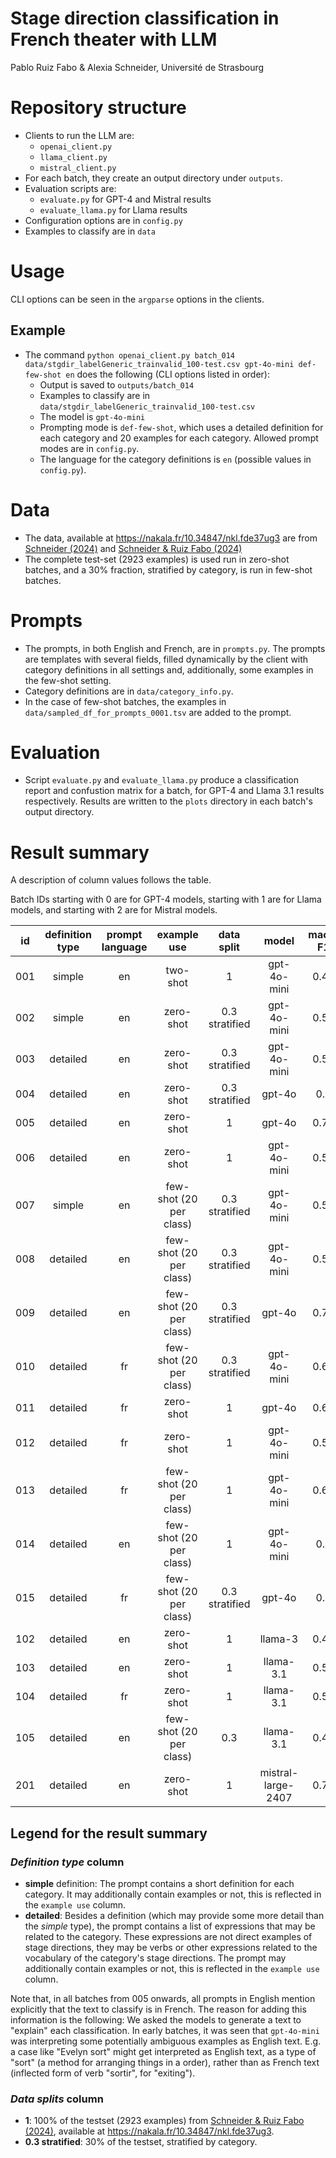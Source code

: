 # Stage direction classification in French theater with LLM
Pablo Ruiz Fabo & Alexia Schneider, Université de Strasbourg
# Repository structure

- Clients to run the LLM are:
  - `openai_client.py`
  - `llama_client.py`
  - `mistral_client.py`
- For each batch, they create an output directory under `outputs`.
- Evaluation scripts are:
  - `evaluate.py` for GPT-4 and Mistral results
  - `evaluate_llama.py` for Llama results
- Configuration options are in `config.py`
- Examples to classify are in `data`

# Usage

CLI options can be seen in the `argparse` options in the clients.

## Example
- The command `python openai_client.py batch_014 data/stgdir_labelGeneric_trainvalid_100-test.csv gpt-4o-mini def-few-shot en` does the following (CLI options listed in order):
  - Output is saved to `outputs/batch_014`
  - Examples to classify are in `data/stgdir_labelGeneric_trainvalid_100-test.csv`
  - The model is `gpt-4o-mini`
  - Prompting mode is `def-few-shot`, which uses a detailed definition for each category and 20 examples for each category. Allowed prompt modes are in `config.py`.
  - The language for the category definitions is `en` (possible values in `config.py`).

# Data

- The data, available at https://nakala.fr/10.34847/nkl.fde37ug3 are from [Schneider (2024)](https://nakala.fr/10.34847/nkl.3ecb73zp) and [Schneider & Ruiz Fabo (2024)](https://aclanthology.org/2024.latechclfl-1.28/)
- The complete test-set (2923 examples) is used run in zero-shot batches, and a 30% fraction, stratified by category, is run in few-shot batches.

# Prompts
- The prompts, in both English and French, are in `prompts.py`. The prompts are templates with several fields, filled dynamically by the client with category definitions in all settings and, additionally, some examples in the few-shot setting.
- Category definitions are in `data/category_info.py`.
- In the case of few-shot batches, the examples in `data/sampled_df_for_prompts_0001.tsv` are added to the prompt.

# Evaluation

- Script `evaluate.py` and `evaluate_llama.py` produce a classification report and confustion matrix for a batch, for GPT-4 and Llama 3.1 results respectively. Results are written to the `plots` directory in each batch's output directory.

# Result summary

A description of column values follows the table.

Batch IDs starting with 0 are for GPT-4 models, starting with 1 are for Llama models, and starting with 2 are for Mistral models.

| id   | definition type  | prompt language  |       example use       |     data split     |    model     | macro F1 | weighted F1 | acc  |
|------|:----------------:|:----------------:|:-----------------------:|:------------------:|:------------:|:--------:|:-----------:|:----:|
| 001  |      simple      |        en        |        two-shot         |         1          | gpt-4o-mini  |   0.48   |    0.53     | 0.52 |
| 002  |      simple      |        en        |        zero-shot        |   0.3 stratified   | gpt-4o-mini  |   0.51   |    0.57     | 0.57 |
| 003  |     detailed     |        en        |        zero-shot        |   0.3 stratified   | gpt-4o-mini  |   0.53   |    0.59     | 0.57 |
| 004  |     detailed     |        en        |        zero-shot        |   0.3 stratified   |    gpt-4o    |   0.7    |    0.73     | 0.72 |
| 005  |     detailed     |        en        |        zero-shot        |         1          |    gpt-4o    |   0.71   |    0.74     | 0.73 |
| 006  |     detailed     |        en        |        zero-shot        |         1          | gpt-4o-mini  |   0.58   |    0.64     | 0.61 |
| 007  |      simple      |        en        | few-shot (20 per class) |   0.3 stratified   | gpt-4o-mini  |   0.57   |    0.64     | 0.63 |
| 008  |     detailed     |        en        | few-shot (20 per class) |   0.3 stratified   | gpt-4o-mini  |   0.58   |    0.65     | 0.67 |
| 009  |     detailed     |        en        | few-shot (20 per class) |   0.3 stratified   |    gpt-4o    |   0.73   |    0.79     | 0.78 |
| 010  |     detailed     |        fr        | few-shot (20 per class) |   0.3 stratified   | gpt-4o-mini  |   0.62   |     0.7     | 0.69 |
| 011  |     detailed     |        fr        |        zero-shot        |         1          |    gpt-4o    |   0.69   |    0.72     | 0.71 |
| 012  |     detailed     |        fr        |        zero-shot        |         1          | gpt-4o-mini  |   0.54   |    0.59     | 0.57 |
| 013  |     detailed     |        fr        | few-shot (20 per class) |         1          | gpt-4o-mini  |   0.61   |    0.68     | 0.67 |
| 014  |     detailed     |        en        | few-shot (20 per class) |         1          | gpt-4o-mini  |   0.6    |    0.67     | 0.67 |
| 015  |     detailed     |        fr        | few-shot (20 per class) | 0.3<br/>stratified |    gpt-4o    |   0.7    |    0.75     | 0.75 |
| 102  |     detailed     |        en        |        zero-shot        |         1          |   llama-3    |   0.43   |    0.52     | 0.49 |
| 103  |     detailed     |        en        |        zero-shot        |         1          |  llama-3.1   |   0.56   |    0.63     | 0.61 |
| 104  |     detailed     |        fr        |        zero-shot        |         1          |  llama-3.1   |   0.52   |     0.6     | 0.62 |
| 105  |     detailed     |        en        | few-shot (20 per class) |        0.3         |  llama-3.1   |   0.46   |     0.5     | 0.51 |
| 201 |     detailed     |        en        |        zero-shot        |         1          |  mistral-large-2407   |   0.70   |    0.74     | 0.73 |

## Legend for the result summary

### *Definition type* column

- **simple** definition: The prompt contains a short definition for each category. It may additionally contain examples or not, this is reflected in the `example use` column. 
- **detailed**: Besides a definition (which may provide some more detail than the *simple* type), the prompt contains a list of expressions that may be related to the category. These expressions are not direct examples of stage directions, they may be verbs or other expressions related to the vocabulary of the category's stage directions. The prompt may additionally contain examples or not, this is reflected in the `example use` column.

Note that, in all batches from 005 onwards, all prompts in English mention explicitly that the text to classify is in French. The reason for adding this information is the following: We asked the models to generate a text to "explain" each classification. In early batches, it was seen that `gpt-4o-mini` was interpreting some potentially ambiguous examples as English text. E.g. a case like "Evelyn sort" might get interpreted as English text, as a type of "sort" (a method for arranging things in a order), rather than as French text (inflected form of verb "sortir", for "exiting").

### *Data splits* column

- **1**: 100% of the testset (2923 examples) from [Schneider & Ruiz Fabo (2024)](https://aclanthology.org/2024.latechclfl-1.28/), available at https://nakala.fr/10.34847/nkl.fde37ug3.
- **0.3 stratified**: 30% of the testset, stratified by category.

